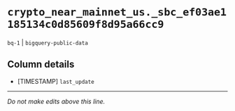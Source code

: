 # `crypto_near_mainnet_us._sbc_ef03ae1185134c0d85609f8d95a66cc9`
`bq-1` | `bigquery-public-data`

## Column details
* [TIMESTAMP] `last_update`

-------------------------------------------------------------------------------
*Do not make edits above this line.*
